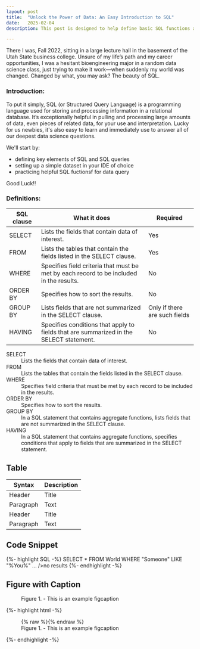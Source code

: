 ```yaml
---
layout: post
title:  "Unlock the Power of Data: An Easy Introduction to SQL"
date:   2025-02-04
description: This post is designed to help define basic SQL functions and guide you through your first SQL query as you enter the world of data science. You got this!!! 

---
```


<p class="intro"><span class="dropcap">T</span>here I was, Fall 2022, sitting in a large lecture hall in the basement of the Utah State business college. Unsure of my life’s path and my career opportunities, I was a hesitant bioengineering major in a random data science class, just trying to make it work—when suddenly my world was changed. Changed by what, you may ask? The beauty of SQL. </p>


### Introduction:
To put it simply, SQL (or Structured Query Language) is a programming language used for storing and processing information in a relational database. It’s exceptionally helpful in pulling and processing large amounts of data, even pieces of related data, for your use and interpretation. Lucky for us newbies, it's also easy to learn and immediately use to answer all of our deepest data science questions. 

We'll start by:
* defining key elements of SQL and SQL queries
* setting up a simple dataset in your IDE of choice
* practicing helpful SQL fuctionsf for data query

Good Luck!!

### Definitions:
| SQL clause | What it does                                                                            | Required                       |
|----------- |---------------------------------------------------------------------------------------- |------------------------------- |
| SELECT     | Lists the fields that contain data of interest.                                         | Yes                            |
| FROM       | Lists the tables that contain the fields listed in the SELECT clause.                   | Yes                            |
| WHERE      | Specifies field criteria that must be met by each record to be included in the results. | No                             |
| ORDER BY   | Specifies how to sort the results.                                                      | No                             |
| GROUP BY   | Lists fields that are not summarized in the SELECT clause.                              | Only if there  are such fields |
| HAVING     | Specifies conditions that apply to fields that are summarized in the SELECT statement.  | No                             |

<dl>
  <dt>SELECT</dt>
  <dd>Lists the fields that contain data of interest.</dd>
  <dt>FROM</dt>
  <dd>Lists the tables that contain the fields listed in the SELECT clause.</dd>
  <dt>WHERE</dt>
  <dd>Specifies field criteria that must be met by each record to be included in the results.</dd>
  <dt>ORDER BY</dt>
  <dd>Specifies how to sort the results.</dd>
  <dt>GROUP BY</dt>
  <dd>In a SQL statement that contains aggregate functions, lists fields that are not summarized in the SELECT clause.</dd>
  <dt>HAVING</dt>
  <dd>In a SQL statement that contains aggregate functions, specifies conditions that apply to fields that are summarized in the SELECT statement.</dd>
</dl>

## Table





| Syntax      | Description |
| ----------- | ----------- |
| Header      | Title       |
| Paragraph   | Text        |
| Header      | Title       |
| Paragraph   | Text        |

## Code Snippet

{%- highlight SQL -%}
SELECT *
FROM World
WHERE "Someone"
LIKE "%You%"
...
/>no results
{%- endhighlight -%}


## Figure with Caption

<figure>
	<img src="{{site.url}}/{{site.baseurl}}/assets/img/touring.jpg" alt=""> 
	<figcaption>Figure 1. - This is an example figcaption</figcaption>
</figure>


{%- highlight html -%}
<figure>
	{% raw %}<img src="{{site.url}}/{{site.baseurl}}/assets/img/touring.jpg" alt="">{% endraw %}
	<figcaption>Figure 1. - This is an example figcaption</figcaption>
</figure>
{%- endhighlight -%}

